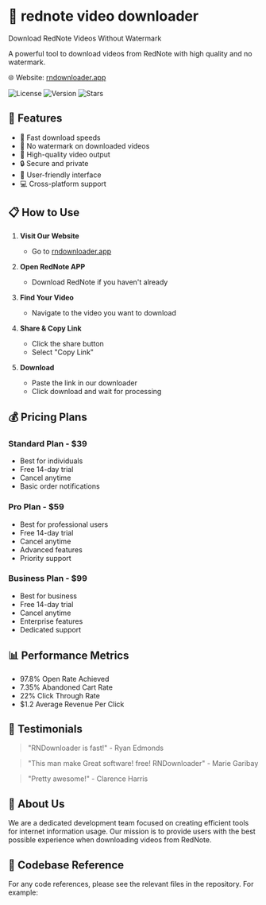 # 🎥 rednote video downloader

Download RedNote Videos Without Watermark

A powerful tool to download videos from RedNote with high quality and no watermark.

🌐 Website: [rndownloader.app](https://rndownloader.app)

![License](https://img.shields.io/badge/license-MIT-blue)
![Version](https://img.shields.io/badge/version-0.1.0-green)
![Stars](https://img.shields.io/badge/stars-⭐⭐⭐⭐⭐-yellow)

## 🌟 Features

- 🚀 Fast download speeds
- 🎯 No watermark on downloaded videos
- 💫 High-quality video output
- 🔒 Secure and private
- 🎨 User-friendly interface
- 💻 Cross-platform support

## 📋 How to Use

1. **Visit Our Website**
   - Go to [rndownloader.app](https://rndownloader.app)

2. **Open RedNote APP**
   - Download RedNote if you haven't already

3. **Find Your Video**
   - Navigate to the video you want to download

4. **Share & Copy Link**
   - Click the share button
   - Select "Copy Link"

5. **Download**
   - Paste the link in our downloader
   - Click download and wait for processing

## 💰 Pricing Plans

### Standard Plan - $39
- Best for individuals
- Free 14-day trial
- Cancel anytime
- Basic order notifications

### Pro Plan - $59
- Best for professional users
- Free 14-day trial
- Cancel anytime
- Advanced features
- Priority support

### Business Plan - $99
- Best for business
- Free 14-day trial
- Cancel anytime
- Enterprise features
- Dedicated support

## 📊 Performance Metrics

- 97.8% Open Rate Achieved
- 7.35% Abandoned Cart Rate
- 22% Click Through Rate
- $1.2 Average Revenue Per Click

## 💬 Testimonials

> "RNDownloader is fast!" - Ryan Edmonds

> "This man make Great software! free! RNDownloader" - Marie Garibay

> "Pretty awesome!" - Clarence Harris

## 👥 About Us

We are a dedicated development team focused on creating efficient tools for internet information usage. Our mission is to provide users with the best possible experience when downloading videos from RedNote.

## 📂 Codebase Reference

For any code references, please see the relevant files in the repository. For example:
